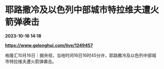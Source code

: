 # 耶路撒冷及以色列中部城市特拉维夫遭火箭弹袭击

**2023-10-16 14:18**

**https://www.gelonghui.com/live/1249457**

格隆汇10月16日｜据央视，当地时间16日16时45分许，耶路撒冷及以色列中部城市特拉维夫遭火箭弹袭击。